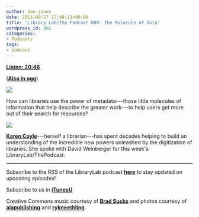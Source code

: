 ```yaml
---
author: dan-jones
date: 2011-09-27 17:48:11+00:00
title: 'Library Lab/The Podcast 008: The Molecule of Data'
wordpress_id: 802
categories:
- Podcasts
tags:
- podcast
---
```


[**Listen: 20:46**](https://lil-blog-media.s3.amazonaws.com/podcast/2011-09-27_karencoyle.mp3)

([**Also in ogg**](https://lil-blog-media.s3.amazonaws.com/podcast/2011-09-27_karencoyle.ogg))

![](http://farm5.static.flickr.com/4019/4585779619_85ce3dd180_b.jpg)

How can libraries use the power of metadata---those little molecules of information that help describe the greater work---to help users get more out of their search for resources?

![](http://farm5.static.flickr.com/4048/4272659880_26e6b1c9d8.jpg)

[**Karen Coyle**](http://kcoyle.net/)---herself a librarian---has spent decades helping to build an understanding of the incredible new powers unleashed by the digitization of libraries. She spoke with David Weinberger for this week's LibraryLab/ThePodcast.

---

Subscribe to the RSS of the LibraryLab podcast [**here**](http://librarylab.law.harvard.edu/blog/category/podcast/) to stay updated on upcoming episodes!

Subscribe to us in [**iTunesU**](http://itunes.apple.com/WebObjects/MZStore.woa/wa/viewPodcast?id=457060447)

Creative Commons music courtesy of [**Brad Sucks**](http://www.bradsucks.net/albums/guess-whos-a-mess/) and photos courtesy of [**alapublishing**](http://www.flickr.com/photos/alapublishing/4272659880/sizes/m/in/photostream/) and [**rykneethling**](http://www.flickr.com/photos/rykneethling/4585779619/sizes/l/in/photostream/).
